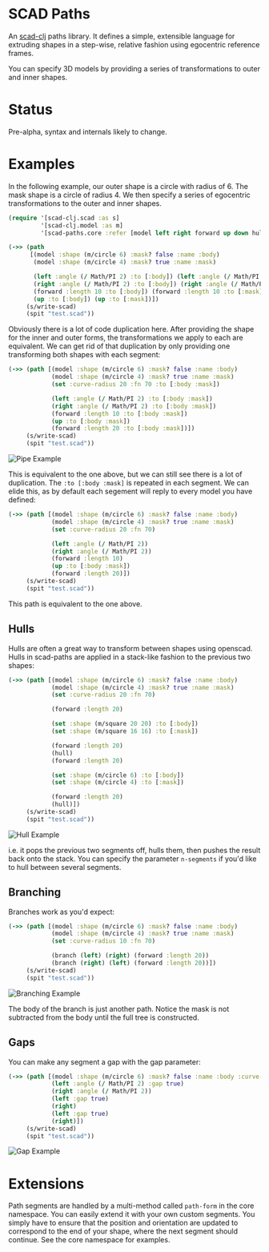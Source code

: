 # SCAD Paths

An [scad-clj](https://github.com/farrellm/scad-clj) paths library. It defines a simple, extensible language for extruding shapes in a step-wise, relative fashion using egocentric reference frames.

You can specify 3D models by providing a series of transformations to outer and inner shapes.

# Status

Pre-alpha, syntax and internals likely to change.
 
# Examples

In the following example, our outer shape is a circle with radius of 6. The mask
shape is a circle of radius 4. We then specify a series of egocentric transformations to the
outer and inner shapes. 

``` clojure
(require '[scad-clj.scad :as s]
         '[scad-clj.model :as m]
         '[scad-paths.core :refer [model left right forward up down hull path set branch]]

(->> (path
      [(model :shape (m/circle 6) :mask? false :name :body)
       (model :shape (m/circle 4) :mask? true :name :mask)

       (left :angle (/ Math/PI 2) :to [:body]) (left :angle (/ Math/PI 2) :to [:mask])
       (right :angle (/ Math/PI 2) :to [:body]) (right :angle (/ Math/PI 2) :to [:mask])
       (forward :length 10 :to [:body]) (forward :length 10 :to [:mask])
       (up :to [:body]) (up :to [:mask])])
     (s/write-scad)
     (spit "test.scad"))
```

Obviously there is a lot of code duplication here. After providing the shape for the inner and outer forms,
the transformations we apply to each are equivalent. We can get rid of that duplication by only providing one 
transforming both shapes with each segment:

``` clojure
(->> (path [(model :shape (m/circle 6) :mask? false :name :body)
            (model :shape (m/circle 4) :mask? true :name :mask)
            (set :curve-radius 20 :fn 70 :to [:body :mask])

            (left :angle (/ Math/PI 2) :to [:body :mask])
            (right :angle (/ Math/PI 2) :to [:body :mask])
            (forward :length 10 :to [:body :mask])
            (up :to [:body :mask])
            (forward :length 20 :to [:body :mask])])
     (s/write-scad)
     (spit "test.scad"))
```

![Pipe Example](https://github.com/SovereignShop/scad-paths/blob/main/resources/images/pipe-example.png)


This is equivalent to the one above, but we can still see there is a lot of duplication. The `:to [:body :mask]` is repeated in each segment.
We can elide this, as by default each segement will reply to every model you have defined:

``` clojure
(->> (path [(model :shape (m/circle 6) :mask? false :name :body)
            (model :shape (m/circle 4) :mask? true :name :mask)
            (set :curve-radius 20 :fn 70)

            (left :angle (/ Math/PI 2))
            (right :angle (/ Math/PI 2))
            (forward :length 10)
            (up :to [:body :mask])
            (forward :length 20)])
     (s/write-scad)
     (spit "test.scad"))
```

This path is equivalent to the one above.

## Hulls

Hulls are often a great way to transform between shapes using openscad. Hulls in scad-paths
are applied in a stack-like fashion to the previous two shapes:

``` clojure
(->> (path [(model :shape (m/circle 6) :mask? false :name :body)
            (model :shape (m/circle 4) :mask? true :name :mask)
            (set :curve-radius 20 :fn 70)

            (forward :length 20)

            (set :shape (m/square 20 20) :to [:body])
            (set :shape (m/square 16 16) :to [:mask])

            (forward :length 20)
            (hull)
            (forward :length 20)

            (set :shape (m/circle 6) :to [:body])
            (set :shape (m/circle 4) :to [:mask])

            (forward :length 20)
            (hull)])
     (s/write-scad)
     (spit "test.scad"))
```

![Hull Example](https://github.com/SovereignShop/scad-paths/blob/main/resources/images/hull-example.png)

i.e. it pops the previous two segments off, hulls them, then pushes the result back onto the stack. You can specify the parameter `n-segments` if you'd like to hull between several segments.

## Branching

Branches work as you'd expect:

``` clojure    
(->> (path [(model :shape (m/circle 6) :mask? false :name :body)
            (model :shape (m/circle 4) :mask? true :name :mask)
            (set :curve-radius 10 :fn 70)

            (branch (left) (right) (forward :length 20))
            (branch (right) (left) (forward :length 20))])
     (s/write-scad)
     (spit "test.scad"))
```

![Branching Example](https://github.com/SovereignShop/scad-paths/blob/main/resources/images/branching-example.png)


The body of the branch is just another path. Notice the mask is not subtracted from the body until the full tree is constructed.

## Gaps

You can make any segment a gap with the gap parameter:

``` clojure
(->> (path [(model :shape (m/circle 6) :mask? false :name :body :curve-radius 10 :fn 70)
            (left :angle (/ Math/PI 2) :gap true)
            (right :angle (/ Math/PI 2))
            (left :gap true)
            (right)
            (left :gap true)
            (right)])
     (s/write-scad)
     (spit "test.scad"))

```

![Gap Example](https://github.com/SovereignShop/scad-paths/blob/main/resources/images/gap-example.png)


# Extensions

Path segments are handled by a multi-method called `path-form` in the core namespace. You can easily extend it with your own custom segments. You simply have to ensure that the position and orientation are updated to correspond to the end of your shape, where the next segment should continue. See the
core namespace for examples.
